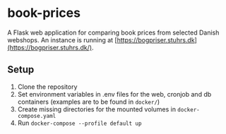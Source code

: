 # book-prices
A Flask web application for comparing book prices from selected Danish webshops. An instance is running at [https://bogpriser.stuhrs.dk](https://bogpriser.stuhrs.dk/).

## Setup
1. Clone the repository
2. Set environment variables in .env files for the web, cronjob and db containers (examples are to be found in `docker/`)
3. Create missing directories for the mounted volumes in `docker-compose.yaml`
4. Run `docker-compose --profile default up`